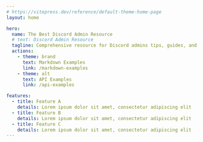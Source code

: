 ```yaml
---
# https://vitepress.dev/reference/default-theme-home-page
layout: home

hero:
  name: The Best Discord Admin Resource
  # text: Discord Admin Resource
  tagline: Comprehensive resource for Discord admins tips, guides, and tools to manage servers effectively.
  actions:
    - theme: brand
      text: Markdown Examples
      link: /markdown-examples
    - theme: alt
      text: API Examples
      link: /api-examples

features:
  - title: Feature A
    details: Lorem ipsum dolor sit amet, consectetur adipiscing elit
  - title: Feature B
    details: Lorem ipsum dolor sit amet, consectetur adipiscing elit
  - title: Feature C
    details: Lorem ipsum dolor sit amet, consectetur adipiscing elit
---
```

